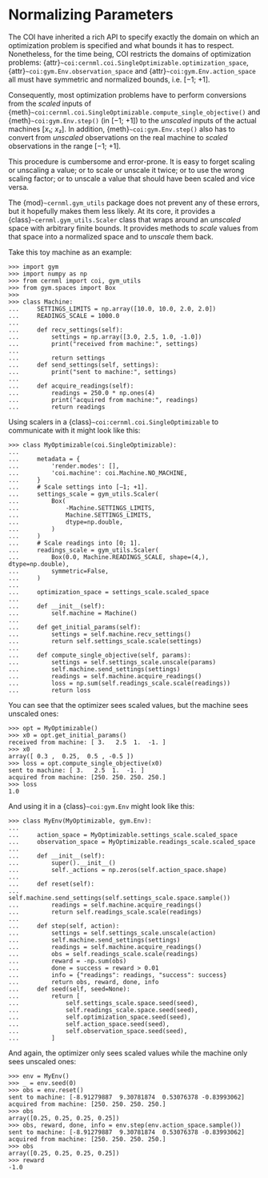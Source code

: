 # Normalizing Parameters

The COI have inherited a rich API to specify exactly the domain on which an
optimization problem is specified and what bounds it has to respect.
Nonetheless, for the time being, COI restricts the domains of optimization
problems: {attr}`~coi:cernml.coi.SingleOptimizable.optimization_space`,
{attr}`~coi:gym.Env.observation_space` and {attr}`~coi:gym.Env.action_space`
all must have symmetric and normalized bounds, i.e. [−1; +1].

Consequently, most optimization problems have to perform conversions from the
*scaled* inputs of
{meth}`~coi:cernml.coi.SingleOptimizable.compute_single_objective()` and
{meth}`~coi:gym.Env.step()` (in [−1; +1]) to the *unscaled* inputs of the
actual machines [*x*₁; *x*₂]. In addition, {meth}`~coi:gym.Env.step()` also has
to convert from *unscaled* observations on the real machine to *scaled*
observations in the range [−1; +1].

This procedure is cumbersome and error-prone. It is easy to forget scaling or
unscaling a value; or to scale or unscale it twice; or to use the wrong scaling
factor; or to unscale a value that should have been scaled and vice versa.

The {mod}`~cernml.gym_utils` package does not prevent any of these errors, but
it hopefully makes them less likely. At its core, it provides a
{class}`~cernml.gym_utils.Scaler` class that wraps around an *unscaled* space
with arbitrary finite bounds. It provides methods to *scale* values from that
space into a normalized space and to *unscale* them back.

Take this toy machine as an example:

```{code-block} python
>>> import gym
>>> import numpy as np
>>> from cernml import coi, gym_utils
>>> from gym.spaces import Box
>>>
>>> class Machine:
...     SETTINGS_LIMITS = np.array([10.0, 10.0, 2.0, 2.0])
...     READINGS_SCALE = 1000.0
...
...     def recv_settings(self):
...         settings = np.array([3.0, 2.5, 1.0, -1.0])
...         print("received from machine:", settings)
...
...         return settings
...     def send_settings(self, settings):
...         print("sent to machine:", settings)
...
...     def acquire_readings(self):
...         readings = 250.0 * np.ones(4)
...         print("acquired from machine:", readings)
...         return readings

```

Using scalers in a {class}`~coi:cernml.coi.SingleOptimizable` to communicate
with it might look like this:

```{code-block} python
>>> class MyOptimizable(coi.SingleOptimizable):
...
...     metadata = {
...         'render.modes': [],
...         'coi.machine': coi.Machine.NO_MACHINE,
...     }
...     # Scale settings into [−1; +1].
...     settings_scale = gym_utils.Scaler(
...         Box(
...             -Machine.SETTINGS_LIMITS,
...             Machine.SETTINGS_LIMITS,
...             dtype=np.double,
...         )
...     )
...     # Scale readings into [0; 1].
...     readings_scale = gym_utils.Scaler(
...         Box(0.0, Machine.READINGS_SCALE, shape=(4,), dtype=np.double),
...         symmetric=False,
...     )
...
...     optimization_space = settings_scale.scaled_space
...
...     def __init__(self):
...         self.machine = Machine()
...
...     def get_initial_params(self):
...         settings = self.machine.recv_settings()
...         return self.settings_scale.scale(settings)
...
...     def compute_single_objective(self, params):
...         settings = self.settings_scale.unscale(params)
...         self.machine.send_settings(settings)
...         readings = self.machine.acquire_readings()
...         loss = np.sum(self.readings_scale.scale(readings))
...         return loss

```

You can see that the optimizer sees scaled values, but the machine sees
unscaled ones:

```{code-block} python
>>> opt = MyOptimizable()
>>> x0 = opt.get_initial_params()
received from machine: [ 3.   2.5  1.  -1. ]
>>> x0
array([ 0.3 ,  0.25,  0.5 , -0.5 ])
>>> loss = opt.compute_single_objective(x0)
sent to machine: [ 3.   2.5  1.  -1. ]
acquired from machine: [250. 250. 250. 250.]
>>> loss
1.0

```

And using it in a {class}`~coi:gym.Env` might look like this:

```{code-block} python
>>> class MyEnv(MyOptimizable, gym.Env):
...
...     action_space = MyOptimizable.settings_scale.scaled_space
...     observation_space = MyOptimizable.readings_scale.scaled_space
...
...     def __init__(self):
...         super().__init__()
...         self._actions = np.zeros(self.action_space.shape)
...
...     def reset(self):
...         self.machine.send_settings(self.settings_scale.space.sample())
...         readings = self.machine.acquire_readings()
...         return self.readings_scale.scale(readings)
...
...     def step(self, action):
...         settings = self.settings_scale.unscale(action)
...         self.machine.send_settings(settings)
...         readings = self.machine.acquire_readings()
...         obs = self.readings_scale.scale(readings)
...         reward = -np.sum(obs)
...         done = success = reward > 0.01
...         info = {"readings": readings, "success": success}
...         return obs, reward, done, info
...     def seed(self, seed=None):
...         return [
...             self.settings_scale.space.seed(seed),
...             self.readings_scale.space.seed(seed),
...             self.optimization_space.seed(seed),
...             self.action_space.seed(seed),
...             self.observation_space.seed(seed),
...         ]

```

And again, the optimizer only sees scaled values while the machine only sees
unscaled ones:

```{code-block} python
>>> env = MyEnv()
>>> _ = env.seed(0)
>>> obs = env.reset()
sent to machine: [-8.91279887  9.30781874  0.53076378 -0.83993062]
acquired from machine: [250. 250. 250. 250.]
>>> obs
array([0.25, 0.25, 0.25, 0.25])
>>> obs, reward, done, info = env.step(env.action_space.sample())
sent to machine: [-8.91279887  9.30781874  0.53076378 -0.83993062]
acquired from machine: [250. 250. 250. 250.]
>>> obs
array([0.25, 0.25, 0.25, 0.25])
>>> reward
-1.0

```

